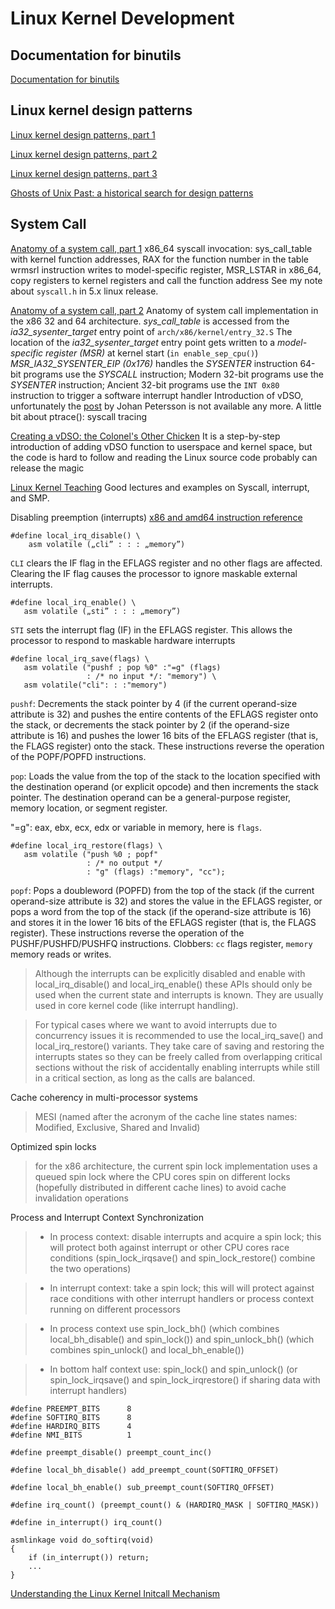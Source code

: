 # Linux Kernel Development

## Documentation for binutils
[Documentation for binutils](https://sourceware.org/binutils/docs/)

## Linux kernel design patterns
[Linux kernel design patterns, part 1](https://lwn.net/Articles/336224/)

[Linux kernel design patterns, part 2](https://lwn.net/Articles/336255/)

[Linux kernel design patterns, part 3](https://lwn.net/Articles/336262/)

[Ghosts of Unix Past: a historical search for design patterns](https://lwn.net/Articles/411845/)

## System Call

[Anatomy of a system call, part 1](https://lwn.net/Articles/604287/)
x86_64 syscall invocation: sys_call_table with kernel function addresses, RAX for the function number in the table
wrmsrl instruction writes to model-specific register,  MSR_LSTAR in x86_64, copy registers to kernel registers and
call the function address
See my note about `syscall.h` in 5.x linux release.

[Anatomy of a system call, part 2](https://lwn.net/Articles/604515/)
Anatomy of system call implementation in the x86 32 and 64 architecture.
_sys_call_table_ is accessed from the _ia32_sysenter_target_ entry point of `arch/x86/kernel/entry_32.S`
The location of the _ia32_sysenter_target_ entry point gets written to a _model-specific register (MSR)_ at kernel start (`in enable_sep_cpu()`)
_MSR_IA32_SYSENTER_EIP (0x176)_ handles the _SYSENTER_ instruction
64-bit programs use the _SYSCALL_ instruction; Modern 32-bit programs use the _SYSENTER_ instruction; Ancient 32-bit programs use the `INT 0x80` instruction to trigger a software interrupt handler
Introduction of vDSO, unfortunately the [post](http://www.trilithium.com/johan/2005/08/linux-gate/) by Johan Petersson is not available any more.
A little bit about ptrace(): syscall tracing

[Creating a vDSO: the Colonel's Other Chicken](https://www.linuxjournal.com/content/creating-vdso-colonels-other-chicken)
It is a step-by-step introduction of adding vDSO function to userspace and kernel space, but the code is hard to follow and reading the Linux source code probably can release the magic

[Linux Kernel Teaching](https://linux-kernel-labs.github.io/refs/heads/master/index.html)
Good lectures and examples on Syscall, interrupt, and SMP.

Disabling preemption (interrupts)
[x86 and amd64 instruction reference](https://www.felixcloutier.com/x86/index.html)
```
#define local_irq_disable() \
    asm volatile („cli” : : : „memory”)
```
`CLI` clears the IF flag in the EFLAGS register and no other flags are affected. Clearing the IF flag causes the processor to ignore maskable external interrupts.

```
#define local_irq_enable() \
   asm volatile („sti” : : : „memory”)
```
`STI` sets the interrupt flag (IF) in the EFLAGS register. This allows the processor to respond to maskable hardware interrupts

```
#define local_irq_save(flags) \
   asm volatile ("pushf ; pop %0" :"=g" (flags)
                 : /* no input */: "memory") \
   asm volatile("cli": : :"memory")
```
`pushf`: Decrements the stack pointer by 4 (if the current operand-size attribute is 32) and pushes the entire contents of the EFLAGS register onto the stack, or decrements the stack pointer by 2 (if the operand-size attribute is 16) and pushes the lower 16 bits of the EFLAGS register (that is, the FLAGS register) onto the stack. These instructions reverse the operation of the POPF/POPFD instructions.

`pop`: Loads the value from the top of the stack to the location specified with the destination operand (or explicit opcode) and then increments the stack pointer. The destination operand can be a general-purpose register, memory location, or segment register.

"=g": eax, ebx, ecx, edx or variable in memory, here is `flags`.
```
#define local_irq_restore(flags) \
   asm volatile ("push %0 ; popf"
                 : /* no output */
                 : "g" (flags) :"memory", "cc");
```
`popf`: Pops a doubleword (POPFD) from the top of the stack (if the current operand-size attribute is 32) and stores the value in the EFLAGS register, or pops a word from the top of the stack (if the operand-size attribute is 16) and stores it in the lower 16 bits of the EFLAGS register (that is, the FLAGS register). These instructions reverse the operation of the PUSHF/PUSHFD/PUSHFQ instructions.
Clobbers: `cc` flags register, `memory` memory reads or writes.

>Although the interrupts can be explicitly disabled and enable with local_irq_disable() and local_irq_enable() these APIs should only be used when the current state and interrupts is known. They are usually used in core kernel code (like interrupt handling).

>For typical cases where we want to avoid interrupts due to concurrency issues it is recommended to use the local_irq_save() and local_irq_restore() variants. They take care of saving and restoring the interrupts states so they can be freely called from overlapping critical sections without the risk of accidentally enabling interrupts while still in a critical section, as long as the calls are balanced.

Cache coherency in multi-processor systems
>MESI (named after the acronym of the cache line states names: Modified, Exclusive, Shared and Invalid)

Optimized spin locks
>for the x86 architecture, the current spin lock implementation uses a queued spin lock where the CPU cores spin on different locks (hopefully distributed in different cache lines) to avoid cache invalidation operations


Process and Interrupt Context Synchronization
>* In process context: disable interrupts and acquire a spin lock; this will protect both against interrupt or other CPU cores race conditions (spin_lock_irqsave() and spin_lock_restore() combine the two operations)

>* In interrupt context: take a spin lock; this will will protect against race conditions with other interrupt handlers or process context running on different processors

>* In process context use spin_lock_bh() (which combines local_bh_disable() and spin_lock()) and spin_unlock_bh() (which combines spin_unlock() and local_bh_enable())

>* In bottom half context use: spin_lock() and spin_unlock() (or spin_lock_irqsave() and spin_lock_irqrestore() if sharing data with interrupt handlers)

```
#define PREEMPT_BITS      8
#define SOFTIRQ_BITS      8
#define HARDIRQ_BITS      4
#define NMI_BITS          1

#define preempt_disable() preempt_count_inc()

#define local_bh_disable() add_preempt_count(SOFTIRQ_OFFSET)

#define local_bh_enable() sub_preempt_count(SOFTIRQ_OFFSET)

#define irq_count() (preempt_count() & (HARDIRQ_MASK | SOFTIRQ_MASK))

#define in_interrupt() irq_count()

asmlinkage void do_softirq(void)
{
    if (in_interrupt()) return;
    ...
}
```

[Understanding the Linux Kernel Initcall Mechanism](https://kernelnewbies.org/Documents/InitcallMechanism)
